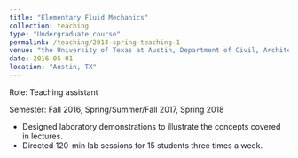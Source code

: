 ```yaml
---
title: "Elementary Fluid Mechanics"
collection: teaching
type: "Undergraduate course"
permalink: /teaching/2014-spring-teaching-1
venue: "the University of Texas at Austin, Department of Civil, Architectual, and Environmental Engineering"
date: 2016-05-01
location: "Austin, TX"
---
```


Role: Teaching assistant

Semester: Fall 2016, Spring/Summer/Fall 2017, Spring 2018

* Designed laboratory demonstrations to illustrate the concepts covered in lectures.
* Directed 120-min lab sessions for 15 students three times a week.
